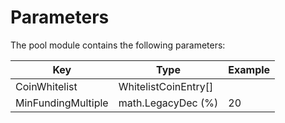 <!--
order: 4
-->

# Parameters

The pool module contains the following parameters:

| Key                | Type                 | Example |
|--------------------|----------------------|---------|
| CoinWhitelist      | WhitelistCoinEntry[] |         |
| MinFundingMultiple | math.LegacyDec (%)   | 20      |
